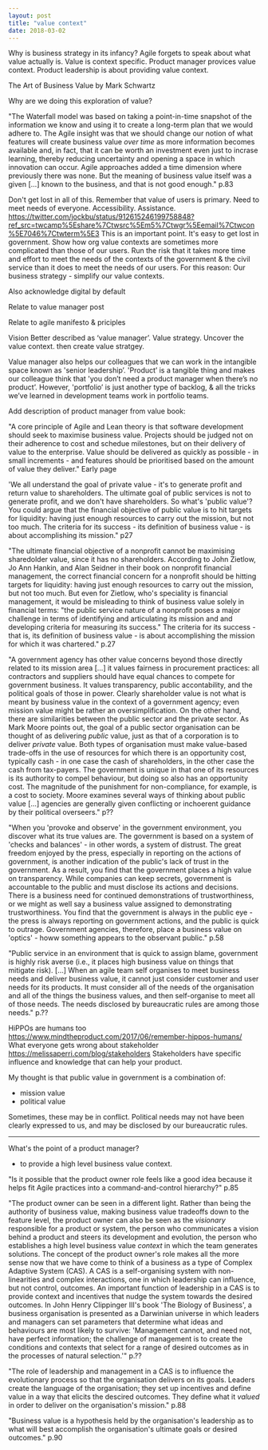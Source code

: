 ```yaml
---
layout: post
title: "value context"
date: 2018-03-02
---
```


Why is business strategy in its infancy? 
Agile forgets to speak about what value actually is.
Value is context specific. 
Product manager provices value context.
Product leadership is about providing value context.

The Art of Business Value by Mark Schwartz

Why are we doing this exploration of value?

"The Waterfall model was based on taking a point-in-time snapshot of the information we know and using it to create a long-term plan that we would adhere to. The Agile insight was that we should change our notion of what features will create business value *over time* as more information becomes available and, in fact, that it can be worth an investment even just to incrase learning, thereby reducing uncertainty and opening a space in which innovation can occur. Agile approaches added a time dimension where previously there was none. But the meaning of business value itself was a given [...] known to the business, and that is not good enough." p.83

Don't get lost in all of this.
Remember that value of users is primary. Need to meet needs of everyone. Accessibility. Assistance.
https://twitter.com/jockbu/status/912615246199758848?ref_src=twcamp%5Eshare%7Ctwsrc%5Em5%7Ctwgr%5Eemail%7Ctwcon%5E7046%7Ctwterm%5E3
This is an important point. It's easy to get lost in government. Show how org value contexts are sometimes more complicated than those of our users. Run the risk that it takes more time and effort to meet the needs of the contexts of the government & the civil service than it does to meet the needs of our users.
For this reason: Our business strategy - simplify our value contexts.

Also acknowledge digital by default

Relate to value manager post

Relate to agile manifesto & priciples

Vision
Better described as ‘value manager’.
Value strategy. Uncover the value context. then create value stratgey.

Value manager also helps our colleagues that we can work in the intangible space known as 'senior leadership’. 'Product’ is a tangible thing and makes our colleague think that 'you don’t need a product manager when there’s no product’. However, 'portfolio’ is just another type of backlog, & all the tricks we’ve learned in development teams work in portfolio teams.

Add description of product manager from value book:

"A core principle of Agile and Lean theory is that software development should seek to maximise business value. Projects should be judged not on their adherence to cost and schedue milestones, but on their delivery of value to the enterprise. Value should be delivered as quickly as possible - in small increments - and features should be prioritised based on the amount of value they deliver." Early page

'We all understand the goal of private value - it's to generate profit and return value to shareholders. The ultimate goal of public services is not to generate profit, and we don't have shareholders. So what's 'public value'? You could argue that the financial objective of public value is to hit targets for liquidity: having just enough resources to carry out the mission, but not too much. The criteria for its success - its definition of business value - is about accomplishing its mission." p27

"The ultimate financial objective of a nonprofit cannot be maximising sharedolder value, since it has no shareholders. According to John Zietlow, Jo Ann Hankin, and Alan Seidner in their book on nonprofit financial management, the correct financial concern for a nonprofit should be hitting targets for liquidity: having just enough resources to carry out the mission, but not too much. But even for Zietlow, who's speciality is financial management, it would be misleading to think of business value solely in financial terms: "the public service nature of a nonprofit poses a major challenge in terms of identifying and articulating its mission and and developing criteria for measuring its success." The criteria for its success - that is, its definition of business value - is about accomplishing the mission for which it was chartered." p.27

"A government agency has other value concerns beyond those directly related to its mission area [...] it values fairness in procurement practices: all contractors and suppliers should have equal chances to compete for government business. It values transparency, public accontability, and the political goals of those in power. Clearly shareholder value is not what is meant by business value in the context of a government agency; even mission value might be rather an oversimplification. On the other hand, there are similarities between the public sector and the private sector. As Mark Moore points out, the goal of a public sector organisation can be thought of as delivering *public* value, just as that of a corporation is to deliver *private* value. Both types of organisation must make value-based trade-offs in the use of resources for which there is an opportunity cost, typically cash - in one case the cash of shareholders, in the other case the cash from tax-payers. The government is unique in that one of its resources is its authority to compel behaviour, but doing so also has an opportunity cost. The magnitude of the punishment for non-compliance, for example, is a cost to society. Moore examines several ways of thinking about public value [...] agencies are generally given conflicting or inchoerent guidance by their political overseers." p??

"When you 'provoke and observe' in the government environment, you discover what its true values are. The government is based on a system of 'checks and balances' - in other words, a system of distrust. The great freedom enjoyed by the press, especially in reporting on the actions of government, is another indication of the public's lack of trust in the government. As a result, you find that the government places a high value on transparency. While companies can keep secrets, government is accountable to the public and must disclose its actions and decisions. There is a business need for continued demonstrations of trustworthiness, or we might as well say a business value assigned to demonstrating trustworthiness. You find that the government is always in the public eye - the press is always reporting on government actions, and the public is quick to outrage. Government agencies, therefore, place a business value on 'optics' - howw something appears to the observant public." p.58  

"Public service in an environment that is quick to assign blame, government is highly risk averse (i.e., it places high business value on things that mitigate risk). [...] When an agile team self organises to meet business needs and deliver business value, it cannot just consider customer and user needs for its products. It must consider all of the needs of the organisation and all of the things the business values, and then self-organise to meet all of those needs. The needs disclosed by bureaucratic rules are among those needs." p.??

HiPPOs are humans too https://www.mindtheproduct.com/2017/06/remember-hippos-humans/
What everyone gets wrong about stakeholder https://melissaperri.com/blog/stakeholders Stakeholders have specific influence and knowledge that can help your product.


My thought is that public value in government is a combination of:

- mission value
- political value

Sometimes, these may be in conflict.
Political needs may not have been clearly expressed to us, and may be disclosed by our bureaucratic rules.

---

What's the point of a product manager? 
- to provide a high level business value context.

"Is it possible that the product owner role feels like a good idea because it helps fit Agile practices into a command-and-control hierarchy?" p.85

"The product owner can be seen in a different light. Rather than being the authority of business value, making business value tradeoffs down to the feature level, the product owner can also be seen as the *visionary* responsible for a product or system, the person who communicates a vision behind a product and steers its development and evolution, the person who establishes a high level business value *context* in which the team generates solutions.
The concept of the product owner's role makes all the more sense now that we have come to think of a business as a type of Complex Adaptive System (CAS). A CAS is a self-organising system with non-linearities and complex interactions, one in which leadership can influence, but not control, outcomes. An important function of leadership in a CAS is to provide context and incentives that nudge the system towards the desired outcomes. In John Henry Clippinger III's book 'The Biology of Business', a business organisation is presented as a Darwinian universe in which leaders and managers can set parameters that determine what ideas and behaviours are most likely to survive: 'Management cannot, and need not, have perfect information; the challenge of management is to create the conditions and contexts that select for a range of desired outcomes as in the processes of natural selection.'" p.??

"The role of leadership and management in a CAS is to influence the evolutionary process so that the organisation delivers on its goals. Leaders create the language of the organisation; they set up incentives and define value in a way that elicits the descired outcomes. They define what it *valued* in order to deliver on the organisation's mission." p.88

"Business value is a hypothesis held by the organisation's leadership as to what will best accomplish the organisation's ultimate goals or desired outcomes." p.90
